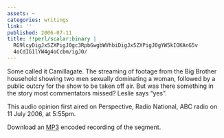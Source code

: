 ```yaml
---
assets: ~
categories: writings
link: ''
published: 2006-07-11
title: !!perl/scalar:binary |
  RG9lcyDigJx5ZXPigJ0gc3RpbGwgbWVhbiDigJx5ZXPigJ0gYW5kIOKAnG5v
  4oCdIG1lYW4g4oCcbm/igJ0/
---
```

Some called it Camillagate. The streaming of footage from the Big
Brother household showing two men sexually dominating a woman, followed
by a public outcry for the show to be taken off air. But was there
something in the story most commentators missed? Leslie says “yes”.

This audio opinion first aired on Perspective, Radio National, ABC radio
on 11 July 2006, at 5:55pm.

Download an [MP3](/audio/2006-07-11/pve_20060711.mp3) encoded recording
of the segment.